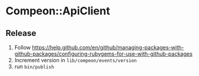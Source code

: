# Compeon::ApiClient

## Release

1. Follow https://help.github.com/en/github/managing-packages-with-github-packages/configuring-rubygems-for-use-with-github-packages
2. Increment version in `lib/compeon/events/version`
3. run `bin/publish`
